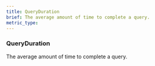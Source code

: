 ```yaml
---
title: QueryDuration
brief: The average amount of time to complete a query.
metric_type:
---
```

### QueryDuration

The average amount of time to complete a query.
